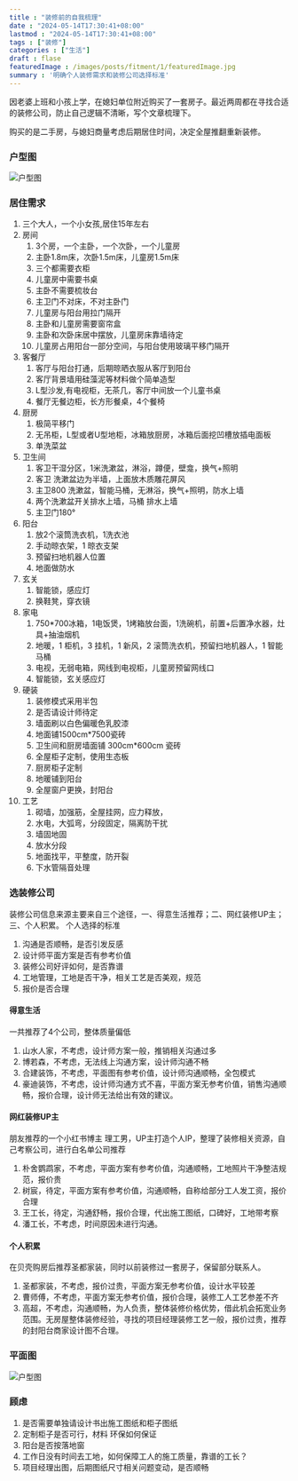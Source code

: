 ```yaml
---
title : "装修前的自我梳理" 
date : "2024-05-14T17:30:41+08:00" 
lastmod : "2024-05-14T17:30:41+08:00" 
tags : ["装修"] 
categories : ["生活"]
draft : flase
featuredImage : /images/posts/fitment/1/featuredImage.jpg
summary : '明确个人装修需求和装修公司选择标准'
---
```


因老婆上班和小孩上学，在媳妇单位附近购买了一套房子。最近两周都在寻找合适的装修公司，防止自己逻辑不清晰，写个文章梳理下。

购买的是二手房，与媳妇商量考虑后期居住时间，决定全屋推翻重新装修。

### 户型图

![户型图](/images/posts/fitment/1/1.jpg)

### 居住需求

1. 三个大人，一个小女孩,居住15年左右
2. 房间
    1. 3个房，一个主卧，一个次卧，一个儿童房
    2. 主卧1.8m床，次卧1.5m床，儿童房1.5m床
    3. 三个都需要衣柜
    4. 儿童房中需要书桌
    5. 主卧不需要梳妆台
    6. 主卫门不对床，不对主卧门
    7. 儿童房与阳台用拉门隔开
    8. 主卧和儿童房需要窗帘盒
    9. 主卧和次卧床居中摆放，儿童房床靠墙待定
    10. 儿童房占用阳台一部分空间，与阳台使用玻璃平移门隔开
3. 客餐厅
    1. 客厅与阳台打通，后期晾晒衣服从客厅到阳台
    2. 客厅背景墙用硅藻泥等材料做个简单造型
    3. L型沙发,有电视柜，无茶几，客厅中间放一个儿童书桌
    4. 餐厅无餐边柜，长方形餐桌，4个餐椅
4. 厨房
    1. 极简平移门
    2. 无吊柜，L型或者U型地柜，冰箱放厨房，冰箱后面挖凹槽放插电面板
    3. 单洗菜盆
5. 卫生间
    1. 客卫干湿分区，1米洗漱盆，淋浴，蹲便，壁龛，换气+照明
    2. 客卫 洗漱盆边为半墙，上面放木质雕花屏风
    3. 主卫800 洗漱盆，智能马桶，无淋浴，换气+照明，防水上墙
    4. 两个洗漱盆开关排水上墙，马桶 排水上墙
    5. 主卫门180°
6. 阳台
    1. 放2个滚筒洗衣机，1洗衣池
    2. 手动晾衣架，1 晾衣支架
    3. 预留扫地机器人位置
    4. 地面做防水
7. 玄关
    1. 智能锁，感应灯
    2. 换鞋凳，穿衣镜
8. 家电
    1. 750*700冰箱，1电饭煲，1烤箱放台面，1洗碗机，前置+后置净水器，灶具+抽油烟机
    2. 地暖，1 柜机，3 挂机，1 新风，2 滚筒洗衣机，预留扫地机器人，1 智能马桶
    3. 电视，无弱电箱，网线到电视柜，儿童房预留网线口
    4. 智能锁，玄关感应灯
9. 硬装
    1. 装修模式采用半包
    2. 是否请设计师待定
    3. 墙面刷以白色偏暖色乳胶漆
    4. 地面铺1500cm*7500瓷砖
    5. 卫生间和厨房墙面铺 300cm*600cm 瓷砖
    6. 全屋柜子定制，使用生态板
    7. 厨房柜子定制
    8. 地暖铺到阳台
    9. 全屋窗户更换，封阳台
10. 工艺
    1. 砌墙，加强筋，全屋挂网，应力释放，
    2. 水电，大弧弯，分段固定，隔离防干扰
    3. 墙固地固
    4. 放水分段
    5. 地面找平，平整度，防开裂
    6. 下水管隔音处理

### 选装修公司

装修公司信息来源主要来自三个途径，一、得意生活推荐；二、网红装修UP主；三、个人积累。
个人选择的标准

1. 沟通是否顺畅，是否引发反感
2. 设计师平面方案是否有参考价值
3. 装修公司好评如何，是否靠谱
4. 工地管理，工地是否干净，相关工艺是否美观，规范
5. 报价是否合理

#### 得意生活

一共推荐了4个公司，整体质量偏低

1. 山水人家，不考虑，设计师方案一般，推销相关沟通过多
2. 博若森，不考虑，无法线上沟通方案，设计师沟通不畅
3. 合建装饰，不考虑，平面图有参考价值，设计师沟通顺畅，全包模式
4. 豪迪装饰，不考虑，设计师沟通方式不喜，平面方案无参考价值，销售沟通顺畅，报价合理，设计师无法给出有效的建议。

#### 网红装修UP主

朋友推荐的一个小红书博主 理工男，UP主打造个人IP，整理了装修相关资源，自己考察公司，进行白名单公司推荐

1. 朴舍鹦鹉家，不考虑，平面方案有参考价值，沟通顺畅，工地照片干净整洁规范，报价贵
2. 树宸，待定，平面方案有参考价值，沟通顺畅，自称给部分工人发工资，报价合理
3. 王工长，待定，沟通舒畅，报价合理，代出施工图纸，口碑好，工地带考察
4. 潘工长，不考虑，时间原因未进行沟通。

#### 个人积累

在贝壳购房后推荐圣都家装，同时以前装修过一套房子，保留部分联系人。

1. 圣都家装，不考虑，报价过贵，平面方案无参考价值，设计水平较差
2. 曹师傅，不考虑，平面方案无参考价值，报价合理，装修工人工艺参差不齐
3. 高超，不考虑，沟通顺畅，为人负责，整体装修价格优势，借此机会拓宽业务范围。无房屋整体装修经验，寻找的项目经理装修工艺一般，报价过贵，推荐的封阳台商家设计图不合理。

### 平面图

![户型图](/images/posts/fitment/1/2.png)

### 顾虑

1. 是否需要单独请设计书出施工图纸和柜子图纸
2. 定制柜子是否可行，材料 环保如何保证
3. 阳台是否按落地窗
4. 工作日没有时间去工地，如何保障工人的施工质量，靠谱的工长？
5. 项目经理出图，后期图纸尺寸相关问题变动，是否顺畅
